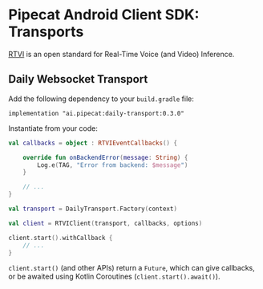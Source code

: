 # Pipecat Android Client SDK: Transports

[RTVI](https://github.com/rtvi-ai/) is an open standard for Real-Time Voice (and Video) Inference.

## Daily Websocket Transport

Add the following dependency to your `build.gradle` file:

```
implementation "ai.pipecat:daily-transport:0.3.0"
```

Instantiate from your code:

```kotlin
val callbacks = object : RTVIEventCallbacks() {

    override fun onBackendError(message: String) {
        Log.e(TAG, "Error from backend: $message")
    }

    // ...
}

val transport = DailyTransport.Factory(context)

val client = RTVIClient(transport, callbacks, options)

client.start().withCallback {
    // ...
}
```

`client.start()` (and other APIs) return a `Future`, which can give callbacks, or be awaited
using Kotlin Coroutines (`client.start().await()`).
